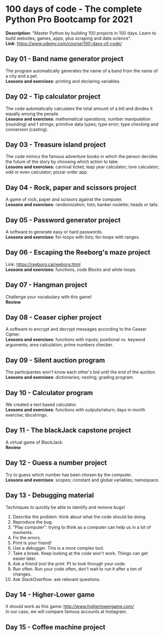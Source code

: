 # 100 days of code - The complete Python Pro Bootcamp for 2021

**Description**: "Master Python by building 100 projects in 100 days. Learn to build websites, games, apps, plus scraping and data science". <br>
**Link**: https://www.udemy.com/course/100-days-of-code/

## Day 01 - Band name generator project

The program automatically generates the name of a band from the name of a city and a pet.<br>
**Lessons and exercises**: printing and declaring variables.

## Day 02 - Tip calculator project

The code automatically calculates the total amount of a bill and divides it equally among the people.<br>
**Lessons and exercises**: mathematical operations; number manipulation (rounding) and f strings; primitive data types; type error; type checking and conversion (casting).

## Day 03 - Treasure island project

The code mimics the famous adventure books in which the person decides the future of the story by choosing which action to take.<br>
**Lessons and exercises**: carnival ticket; leap year calculator; love calculator; odd or even calculator; pizzar order app.

## Day 04 - Rock, paper and scissors project

A game of rock, paper and scissors against the computer.<br>
**Lessons and exercises**: randomization; lists; banker roulette; heads or tails.

## Day 05 - Password generator project

A software to generate easy or hard passwords.<br>
**Lessons and exercises**: for-loops with lists; for-loops with ranges.

## Day 06 - Escaping the Reeborg's maze project

Link: https://reeborg.ca/reeborg.html <br>
**Lessons and exercises**: functions, code Blocks and while-loops.

## Day 07 - Hangman project

Challenge your vocabulary with this game!<br>
**Review**

## Day 08 - Ceaser cipher project

A software to encrypt and decrypt messages according to the Ceaser Cipher.<br>
**Lessons and exercises**: functions with inputs; positional vs. keyword arguments; area calculation; prime numbers checker.

## Day 09 - Silent auction program 

The participantes won't know each other's bid until the end of the auction.<br>
**Lessons and exercises**: dictionaries; nesting; grading program.

## Day 10 - Calculator program

We created a text based calculator.<br>
**Lessons and exercises**: functions with outputs/return; days in month exercise; docstrings. 

## Day 11 - The blackJack capstone project

A virtual game of BlackJack.<br>
**Review**

## Day 12 - Guess a number project

Try to guess which number has been chosen by the computer.<br>
**Lessons and exercises**: scopes; constant and global variables; namespace.

## Day 13 - Debugging material

Techniques to quickly be able to identify and remove bugs!

1) Describe the problem: think about what the code should be doing.
2) Reproduce the bug.
3) "Play computer": trying to think as a computer can help us in a lot of moments.
4) Fix the errors.
5) Print is your friend!
6) Use a debugger. This is a more complex tool.
7) Take a break. Keep looking at the code won't work. Things can get easier later.
8) Ask a friend (not the print :P) to look through your code.
9) Run often. Run your code often, don't wait to run it after a ton of changes.
10) Ask StackOverflow: ask relevant questions.

## Day 14 - Higher-Lower game

It should work as this game: http://www.higherlowergame.com/ <br>
In our case, we will compare famous accounts at Instagram.

## Day 15 - Coffee machine project

